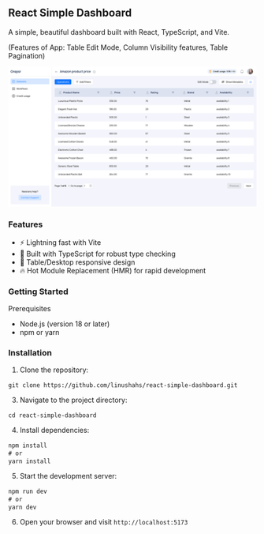## React Simple Dashboard
A simple, beautiful dashboard built with React, TypeScript, and Vite.

(Features of App: Table Edit Mode, Column Visibility features, Table Pagination)

![alt text](https://github.com/linushahs/react-simple-dashboard/blob/main/public/dashboard.png?raw=true)

### Features
- ⚡️ Lightning fast with Vite
- 🔧 Built with TypeScript for robust type checking
- 📱 Table/Desktop responsive design
- 🔥 Hot Module Replacement (HMR) for rapid development

### Getting Started
Prerequisites
- Node.js (version 18 or later)
- npm or yarn
  
### Installation
1. Clone the repository:
```
git clone https://github.com/linushahs/react-simple-dashboard.git
```

3. Navigate to the project directory:
```
cd react-simple-dashboard
```
4. Install dependencies:
```
npm install
# or
yarn install
```
5. Start the development server:
```
npm run dev
# or
yarn dev
```
6. Open your browser and visit
```http://localhost:5173```
